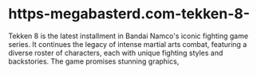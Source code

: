 # https-megabasterd.com-tekken-8-
Tekken 8 is the latest installment in Bandai Namco's iconic fighting game series. It continues the legacy of intense martial arts combat, featuring a diverse roster of characters, each with unique fighting styles and backstories. The game promises stunning graphics,
